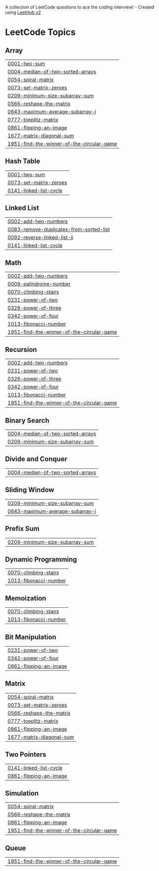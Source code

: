 A collection of LeetCode questions to ace the coding interview! - Created using [LeetHub v2](https://github.com/arunbhardwaj/LeetHub-2.0)
<!---LeetCode Topics Start-->
# LeetCode Topics
## Array
|  |
| ------- |
| [0001-two-sum](https://github.com/AjithkumarDhulipalla/leetcode/tree/master/0001-two-sum) |
| [0004-median-of-two-sorted-arrays](https://github.com/AjithkumarDhulipalla/leetcode/tree/master/0004-median-of-two-sorted-arrays) |
| [0054-spiral-matrix](https://github.com/AjithkumarDhulipalla/leetcode/tree/master/0054-spiral-matrix) |
| [0073-set-matrix-zeroes](https://github.com/AjithkumarDhulipalla/leetcode/tree/master/0073-set-matrix-zeroes) |
| [0209-minimum-size-subarray-sum](https://github.com/AjithkumarDhulipalla/leetcode/tree/master/0209-minimum-size-subarray-sum) |
| [0566-reshape-the-matrix](https://github.com/AjithkumarDhulipalla/leetcode/tree/master/0566-reshape-the-matrix) |
| [0643-maximum-average-subarray-i](https://github.com/AjithkumarDhulipalla/leetcode/tree/master/0643-maximum-average-subarray-i) |
| [0777-toeplitz-matrix](https://github.com/AjithkumarDhulipalla/leetcode/tree/master/0777-toeplitz-matrix) |
| [0861-flipping-an-image](https://github.com/AjithkumarDhulipalla/leetcode/tree/master/0861-flipping-an-image) |
| [1677-matrix-diagonal-sum](https://github.com/AjithkumarDhulipalla/leetcode/tree/master/1677-matrix-diagonal-sum) |
| [1951-find-the-winner-of-the-circular-game](https://github.com/AjithkumarDhulipalla/leetcode/tree/master/1951-find-the-winner-of-the-circular-game) |
## Hash Table
|  |
| ------- |
| [0001-two-sum](https://github.com/AjithkumarDhulipalla/leetcode/tree/master/0001-two-sum) |
| [0073-set-matrix-zeroes](https://github.com/AjithkumarDhulipalla/leetcode/tree/master/0073-set-matrix-zeroes) |
| [0141-linked-list-cycle](https://github.com/AjithkumarDhulipalla/leetcode/tree/master/0141-linked-list-cycle) |
## Linked List
|  |
| ------- |
| [0002-add-two-numbers](https://github.com/AjithkumarDhulipalla/leetcode/tree/master/0002-add-two-numbers) |
| [0083-remove-duplicates-from-sorted-list](https://github.com/AjithkumarDhulipalla/leetcode/tree/master/0083-remove-duplicates-from-sorted-list) |
| [0092-reverse-linked-list-ii](https://github.com/AjithkumarDhulipalla/leetcode/tree/master/0092-reverse-linked-list-ii) |
| [0141-linked-list-cycle](https://github.com/AjithkumarDhulipalla/leetcode/tree/master/0141-linked-list-cycle) |
## Math
|  |
| ------- |
| [0002-add-two-numbers](https://github.com/AjithkumarDhulipalla/leetcode/tree/master/0002-add-two-numbers) |
| [0009-palindrome-number](https://github.com/AjithkumarDhulipalla/leetcode/tree/master/0009-palindrome-number) |
| [0070-climbing-stairs](https://github.com/AjithkumarDhulipalla/leetcode/tree/master/0070-climbing-stairs) |
| [0231-power-of-two](https://github.com/AjithkumarDhulipalla/leetcode/tree/master/0231-power-of-two) |
| [0326-power-of-three](https://github.com/AjithkumarDhulipalla/leetcode/tree/master/0326-power-of-three) |
| [0342-power-of-four](https://github.com/AjithkumarDhulipalla/leetcode/tree/master/0342-power-of-four) |
| [1013-fibonacci-number](https://github.com/AjithkumarDhulipalla/leetcode/tree/master/1013-fibonacci-number) |
| [1951-find-the-winner-of-the-circular-game](https://github.com/AjithkumarDhulipalla/leetcode/tree/master/1951-find-the-winner-of-the-circular-game) |
## Recursion
|  |
| ------- |
| [0002-add-two-numbers](https://github.com/AjithkumarDhulipalla/leetcode/tree/master/0002-add-two-numbers) |
| [0231-power-of-two](https://github.com/AjithkumarDhulipalla/leetcode/tree/master/0231-power-of-two) |
| [0326-power-of-three](https://github.com/AjithkumarDhulipalla/leetcode/tree/master/0326-power-of-three) |
| [0342-power-of-four](https://github.com/AjithkumarDhulipalla/leetcode/tree/master/0342-power-of-four) |
| [1013-fibonacci-number](https://github.com/AjithkumarDhulipalla/leetcode/tree/master/1013-fibonacci-number) |
| [1951-find-the-winner-of-the-circular-game](https://github.com/AjithkumarDhulipalla/leetcode/tree/master/1951-find-the-winner-of-the-circular-game) |
## Binary Search
|  |
| ------- |
| [0004-median-of-two-sorted-arrays](https://github.com/AjithkumarDhulipalla/leetcode/tree/master/0004-median-of-two-sorted-arrays) |
| [0209-minimum-size-subarray-sum](https://github.com/AjithkumarDhulipalla/leetcode/tree/master/0209-minimum-size-subarray-sum) |
## Divide and Conquer
|  |
| ------- |
| [0004-median-of-two-sorted-arrays](https://github.com/AjithkumarDhulipalla/leetcode/tree/master/0004-median-of-two-sorted-arrays) |
## Sliding Window
|  |
| ------- |
| [0209-minimum-size-subarray-sum](https://github.com/AjithkumarDhulipalla/leetcode/tree/master/0209-minimum-size-subarray-sum) |
| [0643-maximum-average-subarray-i](https://github.com/AjithkumarDhulipalla/leetcode/tree/master/0643-maximum-average-subarray-i) |
## Prefix Sum
|  |
| ------- |
| [0209-minimum-size-subarray-sum](https://github.com/AjithkumarDhulipalla/leetcode/tree/master/0209-minimum-size-subarray-sum) |
## Dynamic Programming
|  |
| ------- |
| [0070-climbing-stairs](https://github.com/AjithkumarDhulipalla/leetcode/tree/master/0070-climbing-stairs) |
| [1013-fibonacci-number](https://github.com/AjithkumarDhulipalla/leetcode/tree/master/1013-fibonacci-number) |
## Memoization
|  |
| ------- |
| [0070-climbing-stairs](https://github.com/AjithkumarDhulipalla/leetcode/tree/master/0070-climbing-stairs) |
| [1013-fibonacci-number](https://github.com/AjithkumarDhulipalla/leetcode/tree/master/1013-fibonacci-number) |
## Bit Manipulation
|  |
| ------- |
| [0231-power-of-two](https://github.com/AjithkumarDhulipalla/leetcode/tree/master/0231-power-of-two) |
| [0342-power-of-four](https://github.com/AjithkumarDhulipalla/leetcode/tree/master/0342-power-of-four) |
| [0861-flipping-an-image](https://github.com/AjithkumarDhulipalla/leetcode/tree/master/0861-flipping-an-image) |
## Matrix
|  |
| ------- |
| [0054-spiral-matrix](https://github.com/AjithkumarDhulipalla/leetcode/tree/master/0054-spiral-matrix) |
| [0073-set-matrix-zeroes](https://github.com/AjithkumarDhulipalla/leetcode/tree/master/0073-set-matrix-zeroes) |
| [0566-reshape-the-matrix](https://github.com/AjithkumarDhulipalla/leetcode/tree/master/0566-reshape-the-matrix) |
| [0777-toeplitz-matrix](https://github.com/AjithkumarDhulipalla/leetcode/tree/master/0777-toeplitz-matrix) |
| [0861-flipping-an-image](https://github.com/AjithkumarDhulipalla/leetcode/tree/master/0861-flipping-an-image) |
| [1677-matrix-diagonal-sum](https://github.com/AjithkumarDhulipalla/leetcode/tree/master/1677-matrix-diagonal-sum) |
## Two Pointers
|  |
| ------- |
| [0141-linked-list-cycle](https://github.com/AjithkumarDhulipalla/leetcode/tree/master/0141-linked-list-cycle) |
| [0861-flipping-an-image](https://github.com/AjithkumarDhulipalla/leetcode/tree/master/0861-flipping-an-image) |
## Simulation
|  |
| ------- |
| [0054-spiral-matrix](https://github.com/AjithkumarDhulipalla/leetcode/tree/master/0054-spiral-matrix) |
| [0566-reshape-the-matrix](https://github.com/AjithkumarDhulipalla/leetcode/tree/master/0566-reshape-the-matrix) |
| [0861-flipping-an-image](https://github.com/AjithkumarDhulipalla/leetcode/tree/master/0861-flipping-an-image) |
| [1951-find-the-winner-of-the-circular-game](https://github.com/AjithkumarDhulipalla/leetcode/tree/master/1951-find-the-winner-of-the-circular-game) |
## Queue
|  |
| ------- |
| [1951-find-the-winner-of-the-circular-game](https://github.com/AjithkumarDhulipalla/leetcode/tree/master/1951-find-the-winner-of-the-circular-game) |
<!---LeetCode Topics End-->